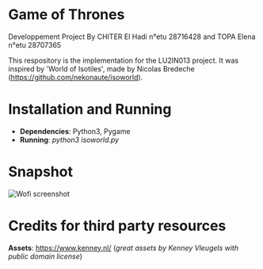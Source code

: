 Game of Thrones 
===============
Developpement Project
By CHITER El Hadi n°etu 28716428 and TOPA Elena n°etu 28707365 

This respository is the implementation for the LU2IN013 project. It was inspired by 'World of Isotiles', made by Nicolas Bredeche (https://github.com/nekonaute/isoworld). <!---In essence, it's a fight simulation between the nightwalkers and the people of the Seven Kingdoms.-->

Installation and Running
========================

* **Dependencies**: Python3, Pygame
* **Running**: *python3 isoworld.py*

Snapshot
========


![Wofi screenshot](https://github.com/Hady31-upmc/Projet-Dev/blob/main/data/screenshot.png)



Credits for third party resources
=================================

**Assets**: https://www.kenney.nl/ (*great assets by Kenney Vleugels with public domain license*)




